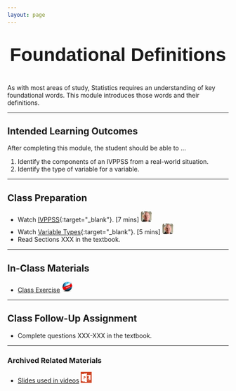```yaml
---
layout: page
---
```


<meta property="og:title" content="Foundational Definitions" />
<p style="text-align: center; font-size: 3em; font-weight: bold; font-family: Sans-Serif">Foundational Definitions</p>

As with most areas of study, Statistics requires an understanding of key foundational words.  This module introduces those words and their definitions.

----

## Intended Learning Outcomes
After completing this module, the student should be able to ...

1. Identify the components of an IVPPSS from a real-world situation.
1. Identify the type of variable for a variable.

----

## Class Preparation

* Watch [IVPPSS](https://vimeo.com/user45324800/ncstats-ivppss){:target="_blank"}. [7 mins] ![Ogle](../../img/dhovid.png)
* Watch [Variable Types](https://vimeo.com/user45324800/ncstats-vartypes){:target="_blank"}. [5 mins] ![Ogle](../../img/dhovid.png)
* Read Sections XXX in the textbook.

----

## In-Class Materials

* [Class Exercise](Foundational_Defns_CE.html) ![Webpage](../../img/web.png)

----

## Class Follow-Up Assignment

* Complete questions XXX-XXX in the textbook.

----

### Archived Related Materials

* [Slides used in videos](Foundational_Defns.pptx) ![PowerPoint](../../img/ppt.png)
